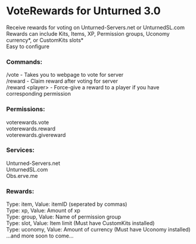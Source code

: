 # VoteRewards for Unturned 3.0

Receive rewards for voting on Unturned-Servers.net or UnturnedSL.com<br>
Rewards can include Kits, Items, XP, Permission groups, Uconomy currency*, or CustomKits slots*<br>
Easy to configure

### Commands:
/vote - Takes you to webpage to vote for server<br>
/reward - Claim reward after voting for server<br>
/reward &lt;player&gt; - Force-give a reward to a player if you have corresponding permission

### Permissions:
voterewards.vote<br>
voterewards.reward<br>
voterewards.givereward

### Services:
Unturned-Servers.net<br>
UnturnedSL.com<br>
Obs.erve.me

### Rewards:
Type: item, Value: itemID (seperated by commas)<br>
Type: xp, Value: Amount of xp<br>
Type: group, Value: Name of permission group<br>
Type: slot, Value: Item limit (Must have CustomKits installed)<br>
Type: uconomy, Value: Amount of currency (Must have Uconomy installed)<br>
...and more soon to come...
